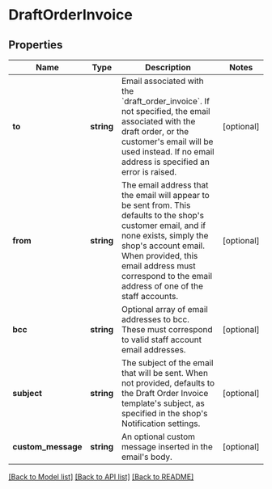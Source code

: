 # DraftOrderInvoice

## Properties
Name | Type | Description | Notes
------------ | ------------- | ------------- | -------------
**to** | **string** | Email associated with the &#x60;draft_order_invoice&#x60;.  If not specified, the email associated with the draft order, or the customer&#39;s email will be used instead.  If no email address is specified an error is raised. | [optional] 
**from** | **string** | The email address that the email will appear to be sent from. This defaults to the shop&#39;s customer email, and if none exists, simply the shop&#39;s account email. When provided, this email address must correspond to the email address of one of the staff accounts. | [optional] 
**bcc** | **string** | Optional array of email addresses to bcc. These must correspond to valid staff account email addresses. | [optional] 
**subject** | **string** | The subject of the email that will be sent. When not provided, defaults to the Draft Order Invoice template&#39;s subject, as specified in the shop&#39;s Notification settings. | [optional] 
**custom_message** | **string** | An optional custom message inserted in the email&#39;s body. | [optional] 

[[Back to Model list]](../README.md#documentation-for-models) [[Back to API list]](../README.md#documentation-for-api-endpoints) [[Back to README]](../README.md)


